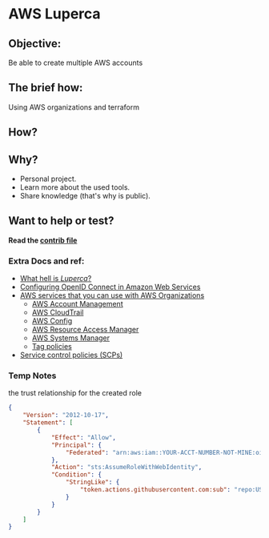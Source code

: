 # AWS Luperca

## Objective:
Be able to create multiple AWS accounts
## The brief how:
Using AWS organizations and terraform
## How?

## Why?

- Personal project.
- Learn more about the used tools.
- Share knowledge (that's why is public).

## Want to help or test?

**Read the [contrib file](CONTRIBUTING.md)**

### Extra Docs and ref:
- [What hell is _Luperca_?](https://en.wikipedia.org/wiki/Capitoline_Wolf)
- [Configuring OpenID Connect in Amazon Web Services](https://docs.github.com/en/actions/deployment/security-hardening-your-deployments/configuring-openid-connect-in-amazon-web-services)
- [AWS services that you can use with AWS Organizations](https://docs.aws.amazon.com/organizations/latest/userguide/orgs_integrate_services_list.html)
    - [AWS Account Management](https://docs.aws.amazon.com/organizations/latest/userguide/services-that-can-integrate-account.html)
    - [AWS CloudTrail](https://docs.aws.amazon.com/organizations/latest/userguide/services-that-can-integrate-cloudtrail.html)
    - [AWS Config](https://docs.aws.amazon.com/organizations/latest/userguide/services-that-can-integrate-config.html)
    - [AWS Resource Access Manager](https://docs.aws.amazon.com/organizations/latest/userguide/services-that-can-integrate-ram.html)
    - [AWS Systems Manager](https://docs.aws.amazon.com/organizations/latest/userguide/services-that-can-integrate-ssm.html)
    - [Tag policies](https://docs.aws.amazon.com/organizations/latest/userguide/services-that-can-integrate-tag-policies.html)
- [Service control policies (SCPs)](https://docs.aws.amazon.com/organizations/latest/userguide/orgs_manage_policies_scps.html)

### Temp Notes

the trust relationship for the created role
```json
{
    "Version": "2012-10-17",
    "Statement": [
        {
            "Effect": "Allow",
            "Principal": {
                "Federated": "arn:aws:iam::YOUR-ACCT-NUMBER-NOT-MINE:oidc-provider/token.actions.githubusercontent.com"
            },
            "Action": "sts:AssumeRoleWithWebIdentity",
            "Condition": {
                "StringLike": {
                    "token.actions.githubusercontent.com:sub": "repo:USERNAME-OR-ORG/*"
                }
            }
        }
    ]
}
```